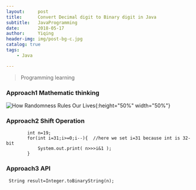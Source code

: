 ```yaml
---
layout:     post
title:      Convert Decimal digit to Binary digit in Java
subtitle:   JavaProgramming 
date:       2018-05-17
author:     Yiqing
header-img: img/post-bg-c.jpg
catalog: true
tags:
    - Java

---
```


>Programming learning



### Approach1 Mathematic thinking
![How Randomness Rules Our Lives](https://ws4.sinaimg.cn/large/006tNc79gy1fsthslcb9aj309106x0sm.jpg){:height="50%" width="50%"}

### Approach2 Shift Operation 
```
		int n=19;
		for(int i=31;i>=0;i--){  //here we set i=31 because int is 32-bit
			System.out.print( n>>>i&1 );
		}
```

### Approach3 API
<pre><code> String result=Integer.toBinaryString(n); </code></pre>

